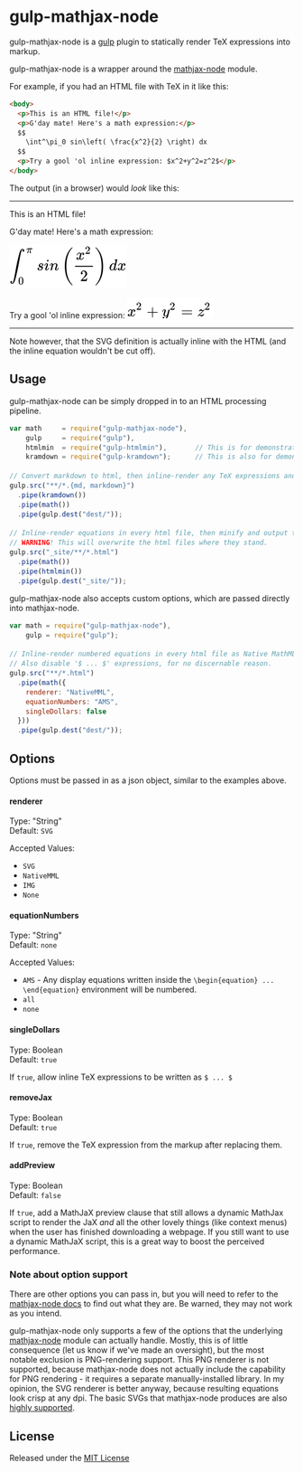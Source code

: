 # gulp-mathjax-node

gulp-mathjax-node is a [gulp](https://github.com/wearefractal/gulp) plugin to statically render TeX expressions into markup.

gulp-mathjax-node is a wrapper around the [mathjax-node]() module.

For example, if you had an HTML file with TeX in it like this:

``` html
<body>
  <p>This is an HTML file!</p>
  <p>G'day mate! Here's a math expression:</p>
  $$
    \int^\pi_0 sin\left( \frac{x^2}{2} \right) dx
  $$
  <p>Try a gool 'ol inline expression: $x^2+y^2=z^2$</p>
</body>
```


The output (in a browser) would *look* like this:

----

This is an HTML file!

G'day mate! Here's a math expression:

![Display Equation SVG Demo](images/demo_display.svg)

Try a gool 'ol inline expression: ![Inline Equation SVG Demo](images/demo_inline.svg)

----

Note however, that the SVG definition is actually inline with the HTML (and the inline equation wouldn't be cut off).


<!-- [![NPM](https://nodei.co/npm/gulp-mathjax-node.png?downloads=true&downloadRank=true&stars=true)](https://nodei.co/npm/gulp-mathjax-node/)

[![build status](https://secure.travis-ci.org/cemrajc/gulp-mathjax-node.svg)](http://travis-ci.org/cemrajc/gulp-mathjax-node)
[![devDependency Status](https://david-dm.org/cemrajc/gulp-mathjax-node/dev-status.svg)](https://david-dm.org/cemrajc/gulp-mathjax-node#info=devDependencies) -->

## Usage

gulp-mathjax-node can be simply dropped in to an HTML processing pipeline.

```javascript
var math     = require("gulp-mathjax-node"),
    gulp     = require("gulp"),
    htmlmin  = require("gulp-htmlmin"),       // This is for demonstration - not needed
    kramdown = require("gulp-kramdown");      // This is also for demonstration and not needed

// Convert markdown to html, then inline-render any TeX expressions and dump results in "dest/"
gulp.src("**/*.{md, markdown}")
  .pipe(kramdown())
  .pipe(math())
  .pipe(gulp.dest("dest/"));

// Inline-render equations in every html file, then minify and output to "_site/"
// WARNING! This will overwrite the html files where they stand.
gulp.src("_site/**/*.html")
  .pipe(math())
  .pipe(htmlmin())
  .pipe(gulp.dest("_site/"));
```

gulp-mathjax-node also accepts custom options, which are passed directly into mathjax-node.

```javascript
var math = require("gulp-mathjax-node"),
    gulp = require("gulp");

// Inline-render numbered equations in every html file as Native MathML
// Also disable '$ ... $' expressions, for no discernable reason.
gulp.src("**/*.html")
  .pipe(math({
    renderer: "NativeMML",
    equationNumbers: "AMS",
    singleDollars: false
  }))
  .pipe(gulp.dest("dest/"));
```


## Options

Options must be passed in as a json object, similar to the examples above.

#### renderer

Type: "String" <br>
Default: `SVG`

Accepted Values:

* `SVG`
* `NativeMML`
* `IMG`
* `None`

#### equationNumbers

Type: "String"<br>
Default: `none`

Accepted Values:

* `AMS` - Any display equations written inside the `\begin{equation} ... \end{equation}` environment will be numbered.
* `all`
* `none`

#### singleDollars

Type: Boolean <br>
Default: `true`

If `true`, allow inline TeX expressions to be written as `$ ... $`

#### removeJax

Type: Boolean <br>
Default: `true`

If `true`, remove the TeX expression from the markup after replacing them.

#### addPreview

Type: Boolean <br>
Default: `false`

If `true`, add a MathJaX preview clause that still allows a dynamic MathJax script to render the JaX *and* all the other lovely things (like context menus) when the user has finished downloading a webpage. If you still want to use a dynamic MathJaX script, this is a great way to boost the perceived performance.


<!-- #### linebreaks

Type: Boolean <br>
Default: `false`

If `true`, we don't actually know what this does -->



### Note about option support

There are other options you can pass in, but you will need to refer to the [mathjax-node docs]() to find out what they are. Be warned, they may not work as you intend.

gulp-mathjax-node only supports a few of the options that the underlying [mathjax-node]() module can actually handle. Mostly, this is of little consequence (let us know if we've made an oversight), but the most notable exclusion is PNG-rendering support. This PNG renderer is not supported, because mathjax-node does not actually include the capability for PNG rendering - it requires a separate manually-installed library. In my opinion, the SVG renderer is better anyway, because resulting equations look crisp at any dpi. The basic SVGs that mathjax-node produces are also [highly supported](caniuse).

## License

Released under the [MIT License](http://en.wikipedia.org/wiki/MIT_License)
